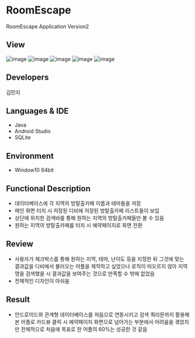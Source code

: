 # RoomEscape
RoomEscape Application Version2

## View
![image](https://user-images.githubusercontent.com/46260973/113409738-e6e0f700-93ec-11eb-9646-d49c1cfed12f.png) ![image](https://user-images.githubusercontent.com/46260973/113409757-ee080500-93ec-11eb-86d5-8b0f21e92c12.png) ![image](https://user-images.githubusercontent.com/46260973/113409762-f19b8c00-93ec-11eb-90b4-c28c819e692e.png) ![image](https://user-images.githubusercontent.com/46260973/113409765-f3654f80-93ec-11eb-9676-32a4c463266e.png) ![image](https://user-images.githubusercontent.com/46260973/113409768-f52f1300-93ec-11eb-88b6-cf32c0f2b010.png)

## Developers
김민지

## Languages & IDE
- Java
- Android Studio
- SQLite

## Environment
- Window10 64bit

## Functional Description
- 데이터베이스에 각 지역의 방탈출카페 이름과 테마들을 저장
- 메인 화면 터치 시 저장된 디비에 저장된 방탈출카페 리스트들이 보임
- 상단에 위치한 검색바를 통해 원하는 지역의 방탈출카페들만 볼 수 있음
- 원하는 지역의 방탈출카페를 터치 시 예약페이지로 화면 전환

## Review
- 사용자가 체크박스를 통해 원하는 지역, 테마, 난이도 등을 지정한 뒤 그것에 맞는 결과값을 디비에서 불러오는
  어플을 제작하고 싶었으나 로직이 떠오르지 않아 지역명을 검색했을 시 결과값을 보여주는 것으로 만족할 수 밖에 없었음
- 전체적인 디자인이 아쉬움

## Result
- 안드로이드와 관계형 데이터베이스를 처음으로 연동시키고 검색 쿼리문까지 활용해 본 어플로 카드뷰 클릭 시
  예약페이지 화면으로 넘어가는 부분에서 어려움을 겪었지만 전체적으로 처음에 목표로 한 어플의 60%는 성공한 것 같음

